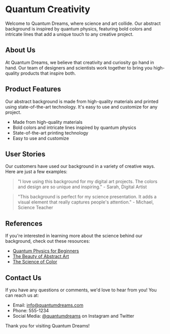 <!--font:Poppins-->

# Quantum Creativity

Welcome to Quantum Dreams, where science and art collide. Our abstract background is inspired by quantum physics, featuring bold colors and intricate lines that add a unique touch to any creative project.

## About Us

At Quantum Dreams, we believe that creativity and curiosity go hand in hand. Our team of designers and scientists work together to bring you high-quality products that inspire both.

## Product Features

Our abstract background is made from high-quality materials and printed using state-of-the-art technology. It's easy to use and customize for any project.

- Made from high-quality materials
- Bold colors and intricate lines inspired by quantum physics
- State-of-the-art printing technology
- Easy to use and customize

## User Stories

Our customers have used our background in a variety of creative ways. Here are just a few examples:

> "I love using this background for my digital art projects. The colors and design are so unique and inspiring." - Sarah, Digital Artist

> "This background is perfect for my science presentation. It adds a visual element that really captures people's attention." - Michael, Science Teacher

## References

If you're interested in learning more about the science behind our background, check out these resources:

- [Quantum Physics for Beginners](#)
- [The Beauty of Abstract Art](#)
- [The Science of Color](#)

## Contact Us

If you have any questions or comments, we'd love to hear from you! You can reach us at:

- Email: info@quantumdreams.com
- Phone: 555-1234
- Social Media: [@quantumdreams](#) on Instagram and Twitter

Thank you for visiting Quantum Dreams!

<!--

Write me content for website with wallpaper which alt text is:

"An abstract wallpaper inspired by the shapes and colors of quantum physics, with bold colors and intricate lines."

The name/title of the page should not be 1:1 copy of the alt text but rather a real content of the website which is using this wallpaper.

- Use markdown format 
- Start with heading
- Heading should be short and concise
- The content should look like a real website 
- The website should not be about the wallpaper, wallpaper is just a related background
- Heading should be contain work "wallpaper" or "background"
- Include real sections like references, contact, user stories, etc. use things relevant to the page purpose.
- Feel free to use structure like headings, bullets, numbering, blockquotes, paragraphs, horizontal lines, etc.
- You can use formatting like bold or _italic_
- You can include UTF-8 emojis
- Links should be only #hash anchors (and you can refer to the document itself)
- Do not include images


---


# Quantum Dreams: A Bold and Colorful Background for Your Creative Space

Welcome to Quantum Dreams, a space where creativity meets science. Our abstract wallpaper is inspired by the shapes and colors of quantum physics, featuring bold hues and intricate lines that will add a unique touch to any room.

## About Us

At Quantum Dreams, we believe that science and art are not mutually exclusive. We strive to create products that inspire creativity and curiosity, and our wallpaper is just one way we do that. Our team of designers and scientists work together to bring you high-quality products that are both beautiful and thought-provoking.

## Product Features

Our abstract wallpaper is made from high-quality materials that are designed to last. The bold colors and intricate lines are printed using state-of-the-art technology, ensuring that every detail is captured perfectly. The wallpaper is easy to install and can be customized to fit any space.

- Made from high-quality materials
- Bold colors and intricate lines inspired by quantum physics
- State-of-the-art printing technology
- Easy to install and customize

## User Stories

Our customers have used our wallpaper in a variety of creative ways. Here are just a few examples:

> "I love the bold colors and unique design of this wallpaper. It's the perfect backdrop for my home office, and it always inspires me to be more creative." - Jane, Freelance Writer

> "I installed this wallpaper in my son's bedroom, and he loves it! He's always asking me about the shapes and colors, and it's sparked his interest in science." - Tom, Stay-at-Home Dad

## References

If you're interested in learning more about the science behind our wallpaper, check out these resources:

- [Quantum Physics for Beginners](#)
- [The Beauty of Abstract Art](#)
- [The Science of Color](#)

## Contact Us

If you have any questions or comments, we'd love to hear from you! You can reach us at:

- Email: info@quantumdreams.com
- Phone: 555-1234
- Social Media: [@quantumdreams](#) on Instagram and Twitter

Thank you for visiting Quantum Dreams!


---


Heading is too long, rewrite whole content.


---


# Quantum Dreams: Abstract Wallpaper for Your Creative Space

Welcome to Quantum Dreams, where science and art meet. Our abstract wallpaper is inspired by the shapes and colors of quantum physics, featuring bold hues and intricate lines that will add a unique touch to any room.

## About Us

At Quantum Dreams, we believe in the power of creativity and curiosity. Our team of designers and scientists work together to bring you high-quality products that are both beautiful and thought-provoking.

## Product Features

Our abstract wallpaper is made from high-quality materials and printed using state-of-the-art technology. It's easy to install and can be customized to fit any space.

- Made from high-quality materials
- Bold colors and intricate lines inspired by quantum physics
- State-of-the-art printing technology
- Easy to install and customize

## User Stories

Our customers have used our wallpaper in a variety of creative ways. Here are just a few examples:

> "I love this wallpaper! The colors and design are so unique and inspiring. It's the perfect backdrop for my home office." - Jane, Freelance Writer

> "My son loves this wallpaper! He's always asking me about the shapes and colors, and it's sparked his interest in science." - Tom, Stay-at-Home Dad

## References

If you're interested in learning more about the science behind our wallpaper, check out these resources:

- [Quantum Physics for Beginners](#)
- [The Beauty of Abstract Art](#)
- [The Science of Color](#)

## Contact Us

If you have any questions or comments, we'd love to hear from you! You can reach us at:

- Email: info@quantumdreams.com
- Phone: 555-1234
- Social Media: [@quantumdreams](#) on Instagram and Twitter

Thank you for visiting Quantum Dreams!


---


Heading should not include word "wallpaper". The website should not be about the wallpaper itself, wallpaper is just a related background, rewrite whole content.


---


# Quantum Dreams: Where Science Meets Creativity

Welcome to Quantum Dreams, a space where science and art collide. Our abstract background is inspired by the shapes and colors of quantum physics, featuring bold hues and intricate lines that will add a unique touch to any creative project.

## About Us

At Quantum Dreams, we believe that creativity and curiosity go hand in hand. Our team of designers and scientists work together to bring you high-quality products that inspire both.

## Product Features

Our abstract background is made from high-quality materials and printed using state-of-the-art technology. It's easy to use and can be customized to fit any project.

- Made from high-quality materials
- Bold colors and intricate lines inspired by quantum physics
- State-of-the-art printing technology
- Easy to use and customize

## User Stories

Our customers have used our background in a variety of creative ways. Here are just a few examples:

> "I love using this background for my digital art projects. The colors and design are so unique and inspiring." - Sarah, Digital Artist

> "This background is perfect for my science presentation. It adds a visual element that really captures people's attention." - Michael, Science Teacher

## References

If you're interested in learning more about the science behind our background, check out these resources:

- [Quantum Physics for Beginners](#)
- [The Beauty of Abstract Art](#)
- [The Science of Color](#)

## Contact Us

If you have any questions or comments, we'd love to hear from you! You can reach us at:

- Email: info@quantumdreams.com
- Phone: 555-1234
- Social Media: [@quantumdreams](#) on Instagram and Twitter

Thank you for visiting Quantum Dreams!


---


Heading is too long, rewrite whole content.


---


# Quantum Dreams: Where Science Meets Creativity

Welcome to Quantum Dreams, where science and art collide. Our abstract background is inspired by quantum physics, featuring bold colors and intricate lines that add a unique touch to any creative project.

## About Us

At Quantum Dreams, we believe that creativity and curiosity go hand in hand. Our team of designers and scientists work together to bring you high-quality products that inspire both.

## Product Features

Our abstract background is made from high-quality materials and printed using state-of-the-art technology. It's easy to use and customize for any project.

- Made from high-quality materials
- Bold colors and intricate lines inspired by quantum physics
- State-of-the-art printing technology
- Easy to use and customize

## User Stories

Our customers have used our background in a variety of creative ways. Here are just a few examples:

> "I love using this background for my digital art projects. The colors and design are so unique and inspiring." - Sarah, Digital Artist

> "This background is perfect for my science presentation. It adds a visual element that really captures people's attention." - Michael, Science Teacher

## References

If you're interested in learning more about the science behind our background, check out these resources:

- [Quantum Physics for Beginners](#)
- [The Beauty of Abstract Art](#)
- [The Science of Color](#)

## Contact Us

If you have any questions or comments, we'd love to hear from you! You can reach us at:

- Email: info@quantumdreams.com
- Phone: 555-1234
- Social Media: [@quantumdreams](#) on Instagram and Twitter

Thank you for visiting Quantum Dreams!


---


Write me a Google font which is best fitting for the website.

Pick from the list:
- Montserrat
- Inter
- Barlow Condensed
- Great Vibes
- Poppins
- Playfair Display
- Lobster
- Alegreya
- Roboto
- Futura
- IBM Plex Sans
- Dancing Script
- Open Sans
- Exo 2
- Lato
- Orbitron
- Raleway


Write just the font name nothing else.


---


Poppins

-->
